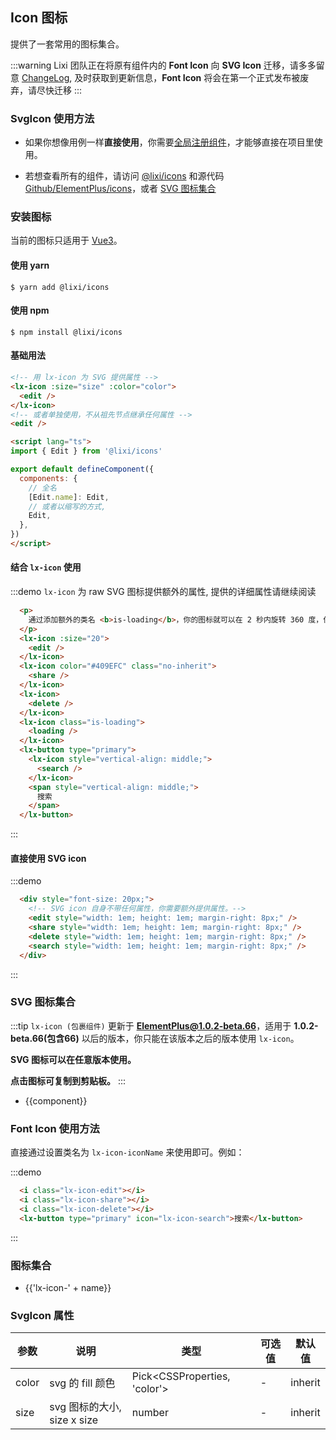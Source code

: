 ## Icon 图标

提供了一套常用的图标集合。

:::warning
Lixi 团队正在将原有组件内的 **Font Icon** 向 **SVG Icon** 迁移，请多多留意 [ChangeLog](/#/zh-CN/component/changelog), 及时获取到更新信息，**Font Icon** 将会在第一个正式发布被废弃，请尽快迁移
:::

### SvgIcon 使用方法
- 如果你想像用例一样**直接使用**，你需要[全局注册组件](https://v3.vuejs.org/guide/component-registration.html#global-registration)，才能够直接在项目里使用。

- 若想查看所有的组件，请访问 [@lixi/icons](https://unpkg.com/browse/@lixi/icons@latest/lib/) 和源代码 [Github/ElementPlus/icons](https://github.com/lixi-ui-vue/lixi-ui-vue-icons)，或者 [SVG 图标集合](/#/zh-CN/component/icon#svg-tu-biao-ji-he)

### 安装图标
当前的图标只适用于 [Vue3](https://v3.vuejs.org)。
#### 使用 yarn
```shell
$ yarn add @lixi/icons
```

#### 使用 npm
```shell
$ npm install @lixi/icons
```
#### 基础用法

```html
<!-- 用 lx-icon 为 SVG 提供属性 -->
<lx-icon :size="size" :color="color">
  <edit />
</lx-icon>
<!-- 或者单独使用，不从祖先节点继承任何属性 -->
<edit />

<script lang="ts">
import { Edit } from '@lixi/icons'

export default defineComponent({
  components: {
    // 全名
    [Edit.name]: Edit,
    // 或者以缩写的方式,
    Edit,
  },
})
</script>

```

#### 结合 `lx-icon` 使用
:::demo  `lx-icon` 为 raw SVG 图标提供额外的属性, 提供的详细属性请继续阅读
```html
  <p>
    通过添加额外的类名 <b>is-loading</b>，你的图标就可以在 2 秒内旋转 360 度，但让你也可以自己改写想要的动画。
  </p>
  <lx-icon :size="20">
    <edit />
  </lx-icon>
  <lx-icon color="#409EFC" class="no-inherit">
    <share />
  </lx-icon>
  <lx-icon>
    <delete />
  </lx-icon>
  <lx-icon class="is-loading">
    <loading />
  </lx-icon>
  <lx-button type="primary">
    <lx-icon style="vertical-align: middle;">
      <search />
    </lx-icon>
    <span style="vertical-align: middle;">
      搜索
    </span>
  </lx-button>
```
:::

#### 直接使用 SVG icon

:::demo
```html
  <div style="font-size: 20px;">
    <!-- SVG icon 自身不带任何属性，你需要额外提供属性。-->
    <edit style="width: 1em; height: 1em; margin-right: 8px;" />
    <share style="width: 1em; height: 1em; margin-right: 8px;" />
    <delete style="width: 1em; height: 1em; margin-right: 8px;" />
    <search style="width: 1em; height: 1em; margin-right: 8px;" />
  </div>
```
:::

### SVG 图标集合
:::tip
`lx-icon (包裹组件)` 更新于 **ElementPlus@1.0.2-beta.66**，适用于 **1.0.2-beta.66(包含66)** 以后的版本，你只能在该版本之后的版本使用 `lx-icon`。

**SVG 图标可以在任意版本使用。**

**点击图标可复制到剪贴板。**
:::



<ul class="icon-list">
  <li
    v-for="component in $svgIcons"
    :key="component"
    @click="$copySvgIcon(component)">
    <span class="demo-svg-icon">
      <lx-icon color="#000">
        <component :is="component" />
      </lx-icon>
      <span class="icon-name">{{component}}</span>
    </span>
  </li>
</ul>

### Font Icon 使用方法

直接通过设置类名为 `lx-icon-iconName` 来使用即可。例如：

:::demo
```html
  <i class="lx-icon-edit"></i>
  <i class="lx-icon-share"></i>
  <i class="lx-icon-delete"></i>
  <lx-button type="primary" icon="lx-icon-search">搜索</lx-button>
```
:::

### 图标集合

<ul class="icon-list">
  <li v-for="name in $icon" :key="name">
    <span>
      <i :class="'lx-icon-' + name"></i>
      <span class="icon-name">{{'lx-icon-' + name}}</span>
    </span>
  </li>
</ul>


### SvgIcon 属性
| 参数      | 说明    | 类型      | 可选值       | 默认值   |
|---------- |-------- |---------- |-------------  |-------- |
| color    | svg 的 fill 颜色 | Pick\<CSSProperties, 'color'\> | - | inherit |
| size | svg 图标的大小, size x size | number | - | inherit |
